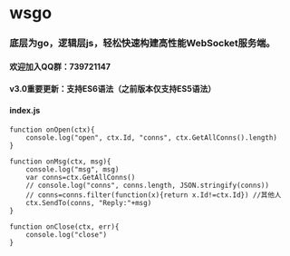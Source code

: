 # wsgo

### 底层为go，逻辑层js，轻松快速构建高性能WebSocket服务端。

#### 欢迎加入QQ群：739721147
#### v3.0重要更新：支持ES6语法（之前版本仅支持ES5语法）
#### index.js
```
function onOpen(ctx){
	console.log("open", ctx.Id, "conns", ctx.GetAllConns().length)
}

function onMsg(ctx, msg){
	console.log("msg", msg)
	var conns=ctx.GetAllConns()
	// console.log("conns", conns.length, JSON.stringify(conns))
	// conns=conns.filter(function(x){return x.Id!=ctx.Id}) //其他人
	ctx.SendTo(conns, "Reply:"+msg)
}

function onClose(ctx, err){
	console.log("close")
}
```
